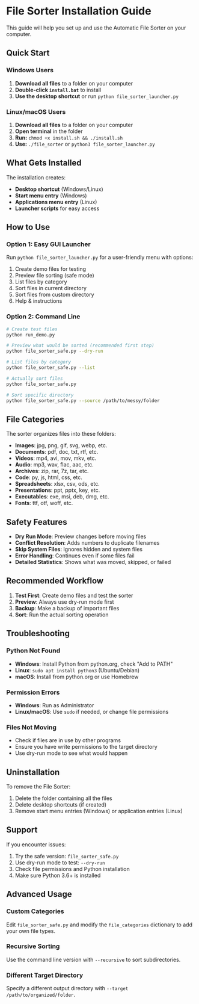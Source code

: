# File Sorter Installation Guide

This guide will help you set up and use the Automatic File Sorter on your computer.

## Quick Start

### Windows Users
1. **Download all files** to a folder on your computer
2. **Double-click `install.bat`** to install
3. **Use the desktop shortcut** or run `python file_sorter_launcher.py`

### Linux/macOS Users
1. **Download all files** to a folder on your computer
2. **Open terminal** in the folder
3. **Run:** `chmod +x install.sh && ./install.sh`
4. **Use:** `./file_sorter` or `python3 file_sorter_launcher.py`

## What Gets Installed

The installation creates:
- **Desktop shortcut** (Windows/Linux)
- **Start menu entry** (Windows)
- **Applications menu entry** (Linux)
- **Launcher scripts** for easy access

## How to Use

### Option 1: Easy GUI Launcher
Run `python file_sorter_launcher.py` for a user-friendly menu with options:
1. Create demo files for testing
2. Preview file sorting (safe mode)
3. List files by category
4. Sort files in current directory
5. Sort files from custom directory
6. Help & instructions

### Option 2: Command Line
```bash
# Create test files
python run_demo.py

# Preview what would be sorted (recommended first step)
python file_sorter_safe.py --dry-run

# List files by category
python file_sorter_safe.py --list

# Actually sort files
python file_sorter_safe.py

# Sort specific directory
python file_sorter_safe.py --source /path/to/messy/folder
```

## File Categories

The sorter organizes files into these folders:
- **Images**: jpg, png, gif, svg, webp, etc.
- **Documents**: pdf, doc, txt, rtf, etc.
- **Videos**: mp4, avi, mov, mkv, etc.
- **Audio**: mp3, wav, flac, aac, etc.
- **Archives**: zip, rar, 7z, tar, etc.
- **Code**: py, js, html, css, etc.
- **Spreadsheets**: xlsx, csv, ods, etc.
- **Presentations**: ppt, pptx, key, etc.
- **Executables**: exe, msi, deb, dmg, etc.
- **Fonts**: ttf, otf, woff, etc.

## Safety Features

- **Dry Run Mode**: Preview changes before moving files
- **Conflict Resolution**: Adds numbers to duplicate filenames
- **Skip System Files**: Ignores hidden and system files
- **Error Handling**: Continues even if some files fail
- **Detailed Statistics**: Shows what was moved, skipped, or failed

## Recommended Workflow

1. **Test First**: Create demo files and test the sorter
2. **Preview**: Always use dry-run mode first
3. **Backup**: Make a backup of important files
4. **Sort**: Run the actual sorting operation

## Troubleshooting

### Python Not Found
- **Windows**: Install Python from python.org, check "Add to PATH"
- **Linux**: `sudo apt install python3` (Ubuntu/Debian)
- **macOS**: Install from python.org or use Homebrew

### Permission Errors
- **Windows**: Run as Administrator
- **Linux/macOS**: Use `sudo` if needed, or change file permissions

### Files Not Moving
- Check if files are in use by other programs
- Ensure you have write permissions to the target directory
- Use dry-run mode to see what would happen

## Uninstallation

To remove the File Sorter:
1. Delete the folder containing all the files
2. Delete desktop shortcuts (if created)
3. Remove start menu entries (Windows) or application entries (Linux)

## Support

If you encounter issues:
1. Try the safe version: `file_sorter_safe.py`
2. Use dry-run mode to test: `--dry-run`
3. Check file permissions and Python installation
4. Make sure Python 3.6+ is installed

## Advanced Usage

### Custom Categories
Edit `file_sorter_safe.py` and modify the `file_categories` dictionary to add your own file types.

### Recursive Sorting
Use the command line version with `--recursive` to sort subdirectories.

### Different Target Directory
Specify a different output directory with `--target /path/to/organized/folder`.